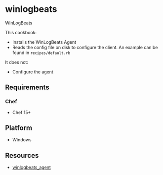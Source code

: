 # winlogbeats

WinLogBeats

This cookbook:

- Installs the WinLogBeats Agent
- Reads the config file on disk to configure the client. An example can be found in `recipes/default.rb`

It does not:

- Configure the agent

## Requirements

### Chef

- Chef 15+

## Platform

- Windows

## Resources

- [winlogbeats_agent](https://github.com/damacus/chef-winlogbeats/blob/master/documentation/resources/winlogbeats_agent.md)
